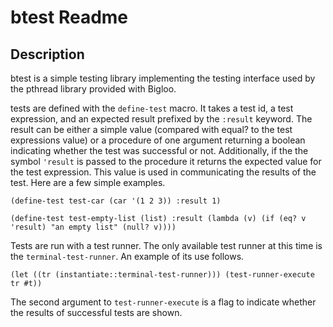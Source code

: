 # btest Readme


## Description

btest is a simple testing library implementing the testing interface used by the pthread library provided with Bigloo.

tests are defined with the `define-test` macro. It takes a test id, a test expression, and an expected result prefixed by the `:result` keyword. The result can be either a simple value (compared with equal? to the test expressions value) or a procedure of one argument returning a boolean indicating whether the test was successful or not. Additionally, if the the symbol `'result` is passed to the procedure it returns the expected value for the test expression. This value is used in communicating the results of the test. Here are a few simple examples.

  
`(define-test test-car
	(car '(1 2 3))
	:result 1)`

`(define-test test-empty-list
	(list)
	:result (lambda (v)
               (if (eq? v 'result)
				   "an empty list"
				   (null? v))))`


Tests are run with a test runner. The only available test runner at this time is the `terminal-test-runner`. An example of its use follows.


`(let ((tr (instantiate::terminal-test-runner)))
	(test-runner-execute tr #t))`


The second argument to `test-runner-execute` is a flag to indicate whether the results of successful tests are shown.


